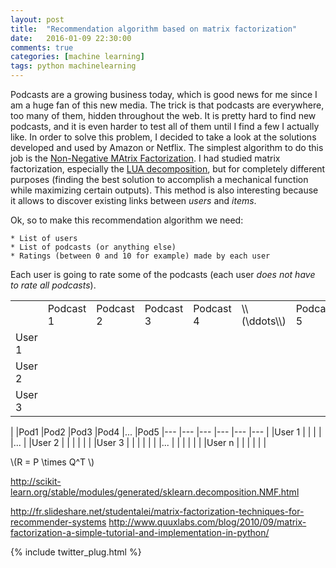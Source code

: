 ```yaml
---
layout: post
title:  "Recommendation algorithm based on matrix factorization"
date:   2016-01-09 22:30:00
comments: true
categories: [machine learning]
tags: python machinelearning
---
```


Podcasts are a growing business today, which is good news for me since I am a huge fan of this new media. The trick is that podcasts are everywhere, too many of them, hidden throughout the web. It is pretty hard to find new podcasts, and it is even harder to test all of them until I find a few I actually like.
In order to solve this problem, I decided to take a look at the solutions developed and used by Amazon or Netflix. The simplest algorithm to do this job is the [Non-Negative MAtrix Factorization](https://en.wikipedia.org/wiki/Non-negative_matrix_factorization). I had studied matrix factorization, especially the [LUA decomposition](https://en.wikipedia.org/wiki/LU_decomposition), but for completely different purposes (finding the best solution to accomplish a mechanical function while maximizing certain outputs). This method is also interesting because it allows to discover existing links between *users* and *items*.

Ok, so to make this recommendation algorithm we need:

    * List of users
    * List of podcasts (or anything else)
    * Ratings (between 0 and 10 for example) made by each user
    
Each user is going to rate some of the podcasts (each user *does not have to rate all podcasts*).

<table style="width:100%">
  <tr>
    <td></td>
    <td>Podcast 1</td> 
    <td>Podcast 2</td> 
    <td>Podcast 3</td> 
    <td>Podcast 4</td> 
    <td>\\(\ddots\\)</td> 
    <td>Podcast 5</td> 
  </tr>
  
  <tr>
    <td>
    User 1
    </td>
  </tr>
  <tr>
    <td>
    User 2
    </td>
  </tr>
  <tr>
    <td>
    User 3
    </td>
  </tr>
</table>

|     	|Pod1  	|Pod2  	|Pod3  	|Pod4  	|...    |Pod5
|---	|---	|---	|---	|---	|---    |
|User 1	|   	|   	|   	|   	|...    |
|User 2	|   	|   	|   	|   	|       |
|User 3	|   	|   	|   	|   	|       |
|...    |       |       |       |       |       |
|User n |       |       |       |       |       |


\\(R = P \times Q^T \\)


http://scikit-learn.org/stable/modules/generated/sklearn.decomposition.NMF.html

http://fr.slideshare.net/studentalei/matrix-factorization-techniques-for-recommender-systems
http://www.quuxlabs.com/blog/2010/09/matrix-factorization-a-simple-tutorial-and-implementation-in-python/


{% include twitter_plug.html %}

